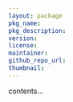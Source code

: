 ```yaml
---
layout: package
pkg_name: 
pkg_description: 
version: 
license: 
maintainer: 
github_repo_url: 
thumbnail: 
---
```


contents...
